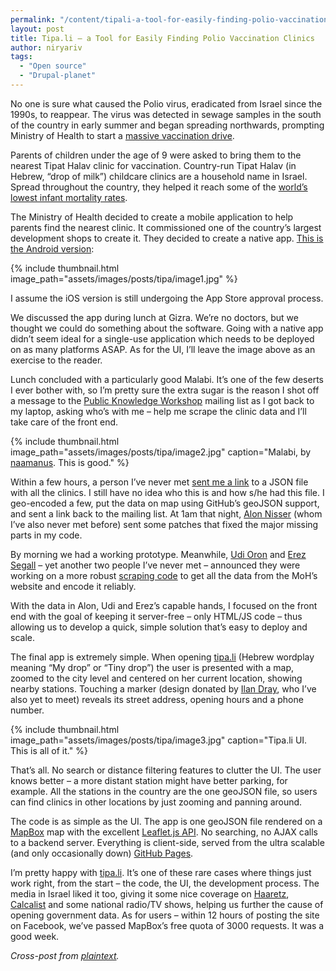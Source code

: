 ```yaml
---
permalink: "/content/tipali-a-tool-for-easily-finding-polio-vaccination-clinics"
layout: post
title: Tipa.li – a Tool for Easily Finding Polio Vaccination Clinics
author: niryariv
tags:
  - "Open source"
  - "Drupal-planet"
---
```



No one is sure what caused the Polio virus, eradicated from Israel since the 1990s, to reappear. The virus was detected in sewage samples in the south of the country in early summer and began spreading northwards, prompting Ministry of Health to start a [massive vaccination drive](http://www.npr.org/blogs/health/2013/09/02/217194998/to-keep-polio-at-bay-israel-revaccinates-a-million-kids).

Parents of children under the age of 9 were asked to bring them to the nearest Tipat Halav clinic for vaccination. Country-run Tipat Halav (in Hebrew, “drop of milk”) childcare clinics are a household name in Israel. Spread throughout the country, they helped it reach some of the [world’s lowest infant mortality rates](http://www.indexmundi.com/facts/indicators/SP.DYN.IMRT.IN/compare?country=il#country=au:xd:xr:xs:il:gb:us).

The Ministry of Health decided to create a mobile application to help parents find the nearest clinic. It commissioned one of the country’s largest development shops to create it. They decided to create a native app. [This is the Android version](https://play.google.com/store/apps/details?id=com.matrix.tipathalav):

{% include thumbnail.html image_path="assets/images/posts/tipa/image1.jpg" %}

I assume the iOS version is still undergoing the App Store approval process.

We discussed the app during lunch at Gizra. We’re no doctors, but we thought we could do something about the software. Going with a native app didn’t seem ideal for a single-use application which needs to be deployed on as many platforms ASAP. As for the UI, I’ll leave the image above as an exercise to the reader.

<!-- more -->

Lunch concluded with a particularly good Malabi. It’s one of the few deserts I ever bother with, so I’m pretty sure the extra sugar is the reason I shot off a message to the [Public Knowledge Workshop](http://www.hasadna.org.il/en/) mailing list as I got back to my laptop, asking who’s with me – help me scrape the clinic data and I’ll take care of the front end.

{% include thumbnail.html image_path="assets/images/posts/tipa/image2.jpg" caption="Malabi, by <a href='http://www.flickr.com/photos/7826272@N06/4818656579/in/photolist-8kNSHR-6c2Z8H-rzrQQ-5AsnHV-rzrTY-Dv5gr-avrhAk-5Zu4Hp'>naamanus</a>. This is good." %}

Within a few hours, a person I’ve never met [sent me a link](https://twitter.com/sharonmoravi/status/371632490147880960) to a JSON file with all the clinics. I still have no idea who this is and how s/he had this file. I geo-encoded a few, put the data on map using GitHub’s geoJSON support, and sent a link back to the mailing list. At 1am that night, [Alon Nisser](http://degeladom.wordpress.com/) (whom I’ve also never met before) sent some patches that fixed the major missing parts in my code.

By morning we had a working prototype. Meanwhile, [Udi Oron](http://about.me/udioron) and [Erez Segall](http://www.linkedin.com/profile/view?id=163884606) – yet another two people I’ve never met – announced they were working on a more robust [scraping code](https://github.com/segalle/milkscrapper) to get all the data from the MoH’s website and encode it reliably.

With the data in Alon, Udi and Erez’s capable hands, I focused on the front end with the goal of keeping it server-free – only HTML/JS code – thus allowing us to develop a quick, simple solution that’s easy to deploy and scale.

The final app is extremely simple. When opening [tipa.li](http://tipa.li/) (Hebrew wordplay meaning “My drop” or “Tiny drop”) the user is presented with a map, zoomed to the city level and centered on her current location, showing nearby stations. Touching a marker (design donated by [Ilan Dray](http://www.inkod-hypera.com/), who I’ve also yet to meet) reveals its street address, opening hours and a phone number.

{% include thumbnail.html image_path="assets/images/posts/tipa/image3.jpg" caption="Tipa.li UI. This is all of it." %}

That’s all. No search or distance filtering features to clutter the UI. The user knows better – a more distant station might have better parking, for example. All the stations in the country are the one geoJSON file, so users can find clinics in other locations by just zooming and panning around.

The code is as simple as the UI. The app is one geoJSON file rendered on a [MapBox](http://mapbox.com/) map with the excellent [Leaflet.js API](http://leafletjs.com/). No searching, no AJAX calls to a backend server. Everything is client-side, served from the ultra scalable (and only occasionally down) [GitHub Pages](http://pages.github.com/).

I’m pretty happy with [tipa.li](http://tipa.li/). It’s one of these rare cases where things just work right, from the start – the code, the UI, the development process. The media in Israel liked it too, giving it some nice coverage on [Haaretz](http://www.haaretz.co.il/captain/room404/1.2111744), [Calcalist](http://www.calcalist.co.il/local/articles/0,7340,L-3611389,00.html) and some national radio/TV shows, helping us further the cause of opening government data. As for users – within 12 hours of posting the site on Facebook, we’ve passed MapBox’s free quota of 3000 requests. It was a good week.

_Cross-post from [plaintext](http://niryariv.wordpress.com/2013/09/03/tipa-li-a-tool-for-easily-finding-polio-vaccination-clinics/)._
